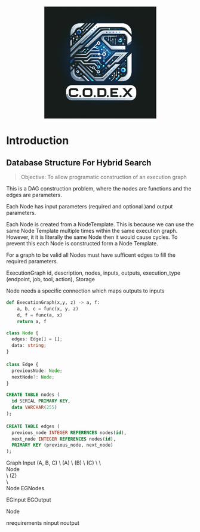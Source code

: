 <p align="center">
    <img src="docs/codex.png" alt="Image Description" width="300">
</p>

# Introduction


## Database Structure For Hybrid Search

> Objective: To allow programatic construction of an execution graph


This is a DAG construction problem, where the nodes are functions and the edges are parameters.

Each Node has input parameters (required and optional )and output parameters. 

Each Node is created from a NodeTemplate. This is because we can use the same Node Template multiple times within the same
execution graph. However, it it is literally the same Node then it would cause cycles. To prevent this each Node is constructed form a Node Template.

For a graph to be valid all Nodes must have sufficent edges to fill the required parameters.

ExecutionGraph
id, description, nodes, inputs, outputs, execution_type (endpoint, job, tool, action), Storage


Node needs a specific connection which maps outputs to inputs

```python
def ExecutionGraph(x,y, z) -> a, f:
    a, b, c = func(x, y, z)
    d, f = func(a, x)
    return a, f
```

```Typescript
class Node {
  edges: Edge[] = [];
  data: string;
}

class Edge {
  previousNode: Node;
  nextNode?: Node;
}
```


```sql
CREATE TABLE nodes (
  id SERIAL PRIMARY KEY,
  data VARCHAR(255)
);

CREATE TABLE edges (
  previous_node INTEGER REFERENCES nodes(id),
  next_node INTEGER REFERENCES nodes(id),
  PRIMARY KEY (previous_node, next_node)
);

```

Graph Input (A, B, C) 
    \ (A) \ (B)  \ (C)
     \     \      \
        Node       \
          \ (Z)     \
           \         \
               Node
EGNodes

EGInput
EGOutput

Node

nrequirements
ninput
noutput
